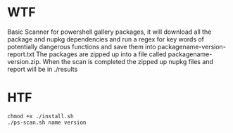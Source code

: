 # WTF
Basic Scanner for powershell gallery packages, it will download all the package and nupkg dependencies and run a regex for key words of potentially dangerous functions and save them into packagename-version-report.txt
The packages are zipped up into a file called packagename-version.zip. When the scan is completed the zipped up nupkg files and report will be in ./results


# HTF
```
chmod +x ./install.sh
./ps-scan.sh name version
```
